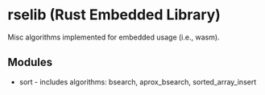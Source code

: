 # rselib (Rust Embedded Library)

Misc algorithms implemented for embedded usage (i.e., wasm).

## Modules

* sort - includes algorithms: bsearch, aprox_bsearch, sorted_array_insert